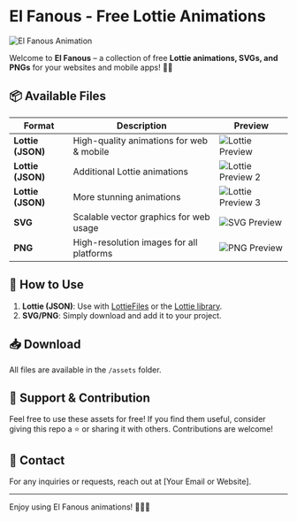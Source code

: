 
# El Fanous - Free Lottie Animations

![El Fanous Animation](preview.gif)

Welcome to **El Fanous** – a collection of free **Lottie animations, SVGs, and PNGs** for your websites and mobile apps! 🎨✨

## 📦 Available Files

| Format   | Description                          | Preview |
|----------|--------------------------------------|---------|
| **Lottie (JSON)** | High-quality animations for web & mobile | ![Lottie Preview](preview-lottie.gif) |
| **Lottie (JSON)** | Additional Lottie animations | ![Lottie Preview 2](preview-lottie2.gif) |
| **Lottie (JSON)** | More stunning animations | ![Lottie Preview 3](preview-lottie3.gif) |
| **SVG** | Scalable vector graphics for web usage | ![SVG Preview](preview-svg.png) |
| **PNG** | High-resolution images for all platforms | ![PNG Preview](preview-png.png) |

## 🚀 How to Use

1. **Lottie (JSON)**: Use with [LottieFiles](https://lottiefiles.com/) or the [Lottie library](https://airbnb.io/lottie/#/).
2. **SVG/PNG**: Simply download and add it to your project.

## 📥 Download
All files are available in the `/assets` folder.

## 💖 Support & Contribution
Feel free to use these assets for free! If you find them useful, consider giving this repo a ⭐ or sharing it with others. Contributions are welcome!

## 📧 Contact
For any inquiries or requests, reach out at [Your Email or Website].

---
Enjoy using El Fanous animations! 🎨🌙✨

